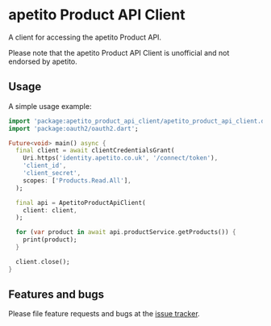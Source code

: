 # apetito Product API Client

A client for accessing the apetito Product API.

Please note that the apetito Product API Client is unofficial and not endorsed by apetito.

## Usage

A simple usage example:

```dart
import 'package:apetito_product_api_client/apetito_product_api_client.dart';
import 'package:oauth2/oauth2.dart';

Future<void> main() async {
  final client = await clientCredentialsGrant(
    Uri.https('identity.apetito.co.uk', '/connect/token'),
    'client_id',
    'client_secret',
    scopes: ['Products.Read.All'],
  );

  final api = ApetitoProductApiClient(
    client: client,
  );

  for (var product in await api.productService.getProducts()) {
    print(product);
  }

  client.close();
}
```

## Features and bugs

Please file feature requests and bugs at the [issue tracker][tracker].

[tracker]: https://github.com/tnc1997/dart-apetito-product-api-client/issues
